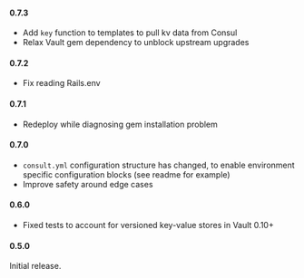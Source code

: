 #### 0.7.3

* Add `key` function to templates to pull kv data from Consul
* Relax Vault gem dependency to unblock upstream upgrades

#### 0.7.2

* Fix reading Rails.env

#### 0.7.1

* Redeploy while diagnosing gem installation problem

#### 0.7.0

* `consult.yml` configuration structure has changed, to enable environment specific configuration blocks (see readme for example)
* Improve safety around edge cases

#### 0.6.0

* Fixed tests to account for versioned key-value stores in Vault 0.10+

#### 0.5.0

Initial release.
